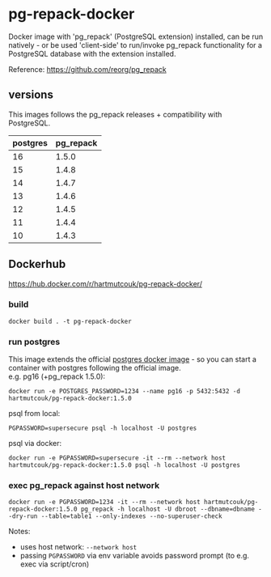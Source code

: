 # pg-repack-docker

Docker image with 'pg_repack' (PostgreSQL extension) installed, can be run natively - or be used 'client-side' to run/invoke pg_repack functionality 
for a PostgreSQL database with the extension installed.

Reference: https://github.com/reorg/pg_repack

## versions

This images follows the pg_repack releases + compatibility with PostgreSQL.

| postgres | pg_repack |
|----------|-----------|
| 16       | 1.5.0     |
| 15       | 1.4.8     |
| 14       | 1.4.7     |
| 13       | 1.4.6     |
| 12       | 1.4.5     |
| 11       | 1.4.4     |
| 10       | 1.4.3     |


## Dockerhub

https://hub.docker.com/r/hartmutcouk/pg-repack-docker/


### build

```
docker build . -t pg-repack-docker
```
    
### run postgres

This image extends the official [postgres docker image](https://hub.docker.com/_/postgres/) - so you can start a container with postgres following the official image.   
e.g. pg16 (+pg_repack 1.5.0): 
    
```
docker run -e POSTGRES_PASSWORD=1234 --name pg16 -p 5432:5432 -d hartmutcouk/pg-repack-docker:1.5.0
```

psql from local:
```
PGPASSWORD=supersecure psql -h localhost -U postgres
```

psql via docker:
```
docker run -e PGPASSWORD=supersecure -it --rm --network host hartmutcouk/pg-repack-docker:1.5.0 psql -h localhost -U postgres
```


### exec pg_repack against host network
    
```
docker run -e PGPASSWORD=1234 -it --rm --network host hartmutcouk/pg-repack-docker:1.5.0 pg_repack -h localhost -U dbroot --dbname=dbname --dry-run --table=table1 --only-indexes --no-superuser-check
```

Notes:
- uses host network: `--network host`
- passing `PGPASSWORD` via env variable avoids password prompt (to e.g. exec via script/cron)
